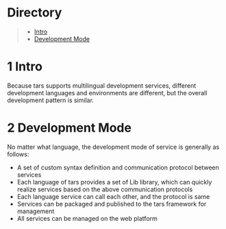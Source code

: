 # Directory
> * [Intro](#chapter-1)
> * [Development Mode](#chapter-1)

# 1 <a id="chapter-1"></a>Intro

Because tars supports multilingual development services, different development languages and environments are different, but the overall development pattern is similar.

# 2 <a id="chapter-1"></a>Development Mode

No matter what language, the development mode of service is generally as follows:
- A set of custom syntax definition and communication protocol between services
- Each language of tars provides a set of Lib library, which can quickly realize services based on the above communication protocols
- Each language service can call each other, and the protocol is same 
- Services can be packaged and published to the tars framework for management
- All services can be managed on the web platform


